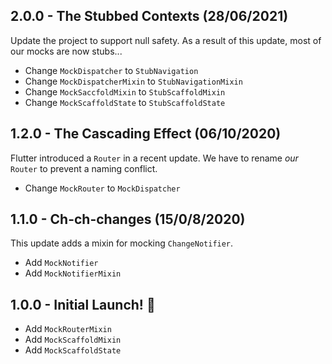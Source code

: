 ## 2.0.0 - The Stubbed Contexts (28/06/2021)

Update the project to support null safety. As a result of this update, most of our mocks
are now stubs...

- Change `MockDispatcher` to `StubNavigation`
- Change `MockDispatcherMixin` to `StubNavigationMixin`
- Change `MockSaccfoldMixin` to `StubScaffoldMixin`
- Change `MockScaffoldState` to `StubScaffoldState`

## 1.2.0 - The Cascading Effect (06/10/2020)

Flutter introduced a `Router` in a recent update. We have to rename _our_ `Router` to
prevent a naming conflict.

- Change `MockRouter` to `MockDispatcher`

## 1.1.0 - Ch-ch-changes (15/0/8/2020)
This update adds a mixin for mocking `ChangeNotifier`.

- Add `MockNotifier`
- Add `MockNotifierMixin`

## 1.0.0 - Initial Launch! 🚀

- Add `MockRouterMixin`
- Add `MockScaffoldMixin`
- Add `MockScaffoldState`